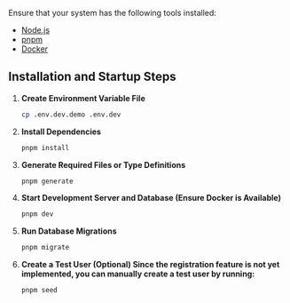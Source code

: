 
Ensure that your system has the following tools installed:
- [Node.js](https://nodejs.org/)
- [pnpm](https://pnpm.io/)
- [Docker](https://www.docker.com/)

## Installation and Startup Steps

1. **Create Environment Variable File**
   ```sh
   cp .env.dev.demo .env.dev
2. **Install Dependencies**
    ```sh
    pnpm install
3. **Generate Required Files or Type Definitions**
    ```sh
    pnpm generate
4. **Start Development Server and Database (Ensure Docker is Available)**
    ```sh
    pnpm dev
5. **Run Database Migrations**
    ```sh
    pnpm migrate
6. **Create a Test User (Optional) Since the registration feature is not yet implemented, you can manually create a test user by running:**
    ```sh
    pnpm seed
